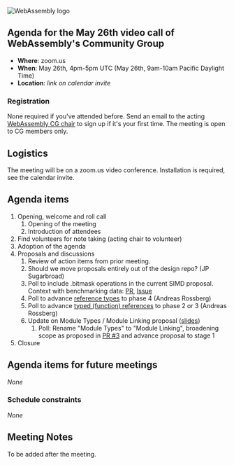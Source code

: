 ![WebAssembly logo](/images/WebAssembly.png)

## Agenda for the May 26th video call of WebAssembly's Community Group

- **Where**: zoom.us
- **When**: May 26th, 4pm-5pm UTC (May 26th, 9am-10am Pacific Daylight Time)
- **Location**: *link on calendar invite*

### Registration

None required if you've attended before. Send an email to the acting [WebAssembly CG chair](mailto:webassembly-cg-chair@chromium.org)
to sign up if it's your first time. The meeting is open to CG members only.

## Logistics

The meeting will be on a zoom.us video conference.
Installation is required, see the calendar invite.

## Agenda items

1. Opening, welcome and roll call
    1. Opening of the meeting
    1. Introduction of attendees
1. Find volunteers for note taking (acting chair to volunteer)
1. Adoption of the agenda
1. Proposals and discussions
    1. Review of action items from prior meeting.
    1. Should we move proposals entirely out of the design repo? (JP Sugarbroad)
    1. Poll to include .bitmask operations in the current SIMD proposal.    
       Context with benchmarking data: [PR](https://github.com/WebAssembly/simd/pull/201), [Issue](https://github.com/WebAssembly/simd/issues/131)
    1. Poll to advance [reference types](https://github.com/WebAssembly/reference-types/) to phase 4 (Andreas Rossberg)
    1. Poll to advance [typed (function) references](https://github.com/WebAssembly/function-references/) to phase 2 or 3 (Andreas Rossberg)
    1. Update on Module Types / Module Linking proposal ([slides](https://docs.google.com/presentation/d/1Cz4yopK-V6PIq7JMJiRNUWlDlHLTnIvwhdetP5QBVL4))
       1. Poll: Rename "Module Types" to "Module Linking", broadening scope as proposed in [PR #3](https://github.com/WebAssembly/module-types/pull/3) and advance proposal to stage 1
1. Closure

## Agenda items for future meetings

*None*

### Schedule constraints

*None*

## Meeting Notes
To be added after the meeting.
